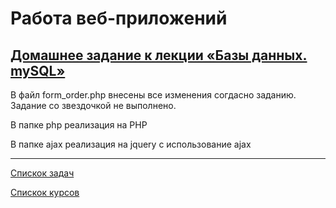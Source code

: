 # Работа веб-приложений

## [Домашнее задание к лекции «Базы данных. mySQL»](https://github.com/TomSG03/-bweb-homeworks/tree/main/6.%20MySQL)

В файл form_order.php внесены все изменения согдасно заданию. Задание со звездочкой не выполнено.

В папке php реализация на PHP

В папке ajax реализация на jquery c использование ajax

---
[Спискок задач](https://github.com/TomSG03/bweb-works)

[Спискок курсов](https://github.com/TomSG03/Training-in-Netology)

